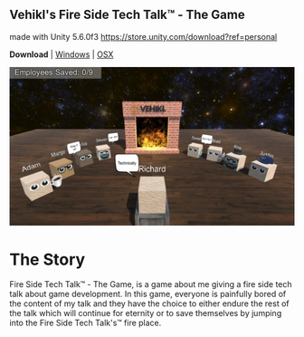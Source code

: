 ## Vehikl's Fire Side Tech Talk&trade; - The Game

made with Unity 5.6.0f3 https://store.unity.com/download?ref=personal

**Download** | [Windows](https://github.com/ssshake/fire-side-tech-chat-the-game/blob/master/Binaries/Windows/FSTTTG_win.zip) | [OSX](https://github.com/ssshake/fire-side-tech-chat-the-game/blob/master/Binaries/OSX/fire-side-tech-talk-the-game_osx.zip)

![screenshot](screenshot.png)

# The Story

Fire Side Tech Talk&trade; - The Game, is a game about me giving a fire side tech talk about game development. In this game, everyone is painfully bored of the content of my talk and they have the choice to either endure the rest of the talk which will continue for eternity or to save themselves by jumping into the Fire Side Tech Talk's&trade; fire place.
